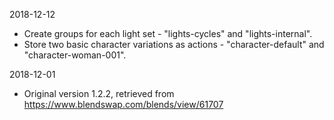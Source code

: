 2018-12-12
- Create groups for each light set - "lights-cycles" and "lights-internal".
- Store two basic character variations as actions - "character-default" and "character-woman-001".

2018-12-01
- Original version 1.2.2, retrieved from https://www.blendswap.com/blends/view/61707 

